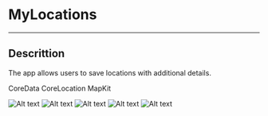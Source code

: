# MyLocations
---
## Descrittion
The app allows users to save locations with additional details.

CoreData
CoreLocation
MapKit

![Alt text](./screenshots/1.png?raw=true)
![Alt text](./screenshots/2.png?raw=true)
![Alt text](./screenshots/3.png?raw=true)
![Alt text](./screenshots/4.png?raw=true)
![Alt text](./screenshots/5.png?raw=true)
